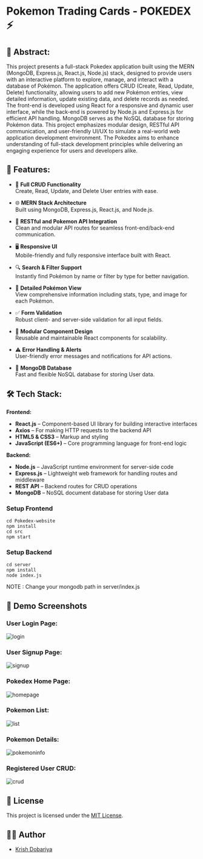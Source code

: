 # Pokemon Trading Cards - POKEDEX ⚡

## 🧾 Abstract:

This project presents a full-stack Pokedex application built using the MERN (MongoDB, Express.js, React.js, Node.js) stack, designed to provide users with an interactive platform to explore, manage, and interact with a database of Pokémon. The application offers CRUD (Create, Read, Update, Delete) functionality, allowing users to add new Pokémon entries, view detailed information, update existing data, and delete records as needed. The front-end is developed using React for a responsive and dynamic user interface, while the back-end is powered by Node.js and Express.js for efficient API handling. MongoDB serves as the NoSQL database for storing Pokémon data. This project emphasizes modular design, RESTful API communication, and user-friendly UI/UX to simulate a real-world web application development environment. The Pokedex aims to enhance understanding of full-stack development principles while delivering an engaging experience for users and developers alike.

## 🚀 Features:

- 🔁 **Full CRUD Functionality**  
  Create, Read, Update, and Delete User entries with ease.

- 🌐 **MERN Stack Architecture**  
  Built using MongoDB, Express.js, React.js, and Node.js.

- 🧾 **RESTful and Pokemon API Integration**  
  Clean and modular API routes for seamless front-end/back-end communication.

- 🖥️ **Responsive UI**  
  Mobile-friendly and fully responsive interface built with React.

- 🔍 **Search & Filter Support**  
  Instantly find Pokémon by name or filter by type for better navigation.

- 📄 **Detailed Pokémon View**  
  View comprehensive information including stats, type, and image for each Pokémon.

- ✅ **Form Validation**  
  Robust client- and server-side validation for all input fields.

- 🧩 **Modular Component Design**  
  Reusable and maintainable React components for scalability.

- ⚠️ **Error Handling & Alerts**  
  User-friendly error messages and notifications for API actions.

- 💾 **MongoDB Database**  
  Fast and flexible NoSQL database for storing User data.


## 🛠️ Tech Stack:

**Frontend:**
- **React.js** – Component-based UI library for building interactive interfaces
- **Axios** – For making HTTP requests to the backend API
- **HTML5 & CSS3** – Markup and styling
- **JavaScript (ES6+)** – Core programming language for front-end logic

**Backend:**
- **Node.js** – JavaScript runtime environment for server-side code
- **Express.js** – Lightweight web framework for handling routes and middleware
- **REST API** – Backend routes for CRUD operations
- **MongoDB** – NoSQL document database for storing User data



### Setup Frontend

```shell
cd Pokedex-website
npm install
cd src
npm start
```
### Setup Backend

```shell
cd server
npm install
node index.js
```
NOTE : Change your mongodb path in server/index.js

## 📸 Demo Screenshots

### User Login Page:
![login](https://github.com/user-attachments/assets/244af2db-686f-4108-8345-c3341040658c)

### User Signup Page:
![signup](https://github.com/user-attachments/assets/2d90785a-37fe-4ff0-a10e-075d979ec194)

### Pokedex Home Page:
![homepage](https://github.com/user-attachments/assets/9d12577d-30ff-4f72-9f2a-9d2bc491ba51)

### Pokemon List:
![list](https://github.com/user-attachments/assets/a4c1c908-7bdb-4e9c-9847-4bf9c2b3c0ba)

### Pokemon Details:
![pokemoninfo](https://github.com/user-attachments/assets/5215c11e-a4a9-46be-aeda-c1be19405429)

### Registered User CRUD:
![crud](https://github.com/user-attachments/assets/62b89ce4-c2be-4465-9c88-4cee5196df13)


## 📄 License
This project is licensed under the [MIT License](LICENSE).

## 👨‍💻 Author
- [Krish Dobariya](https://github.com/krishpatel07)










